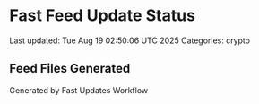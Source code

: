 # Fast Feed Update Status
Last updated: Tue Aug 19 02:50:06 UTC 2025
Categories: crypto

## Feed Files Generated

Generated by Fast Updates Workflow
